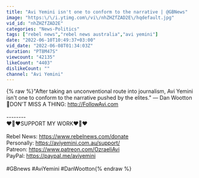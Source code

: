 ```yaml
---
title: "Avi Yemini isn't one to conform to the narrative | @GBNews​"
image: "https:\/\/i.ytimg.com\/vi\/nhZHZfZAD2E\/hqdefault.jpg"
vid_id: "nhZHZfZAD2E"
categories: "News-Politics"
tags: ["rebel news","rebel news australia","avi yemini"]
date: "2022-06-10T10:49:37+03:00"
vid_date: "2022-06-08T01:34:03Z"
duration: "PT8M47S"
viewcount: "42135"
likeCount: "4403"
dislikeCount: ""
channel: "Avi Yemini"
---
```

{% raw %}&quot;After taking an unconventional route into journalism, Avi Yemini isn't one to conform to the narrative pushed by the elites.&quot; — Dan Wootton<br />🚨DON'T MISS A THING: <a rel="nofollow" target="blank" href="http://FollowAvi.com">http://FollowAvi.com</a><br /><br />--------<br />❤️🙏❤️SUPPORT MY WORK❤️🙏❤️<br /><br />Rebel News: <a rel="nofollow" target="blank" href="https://www.rebelnews.com/donate">https://www.rebelnews.com/donate</a><br />Personally: <a rel="nofollow" target="blank" href="https://aviyemini.com.au/support/">https://aviyemini.com.au/support/</a><br />Patreon: <a rel="nofollow" target="blank" href="https://www.patreon.com/OzraeliAvi">https://www.patreon.com/OzraeliAvi</a><br />PayPal: <a rel="nofollow" target="blank" href="https://paypal.me/aviyemini">https://paypal.me/aviyemini</a><br /><br />#GBnews #AviYemini #DanWootton{% endraw %}
